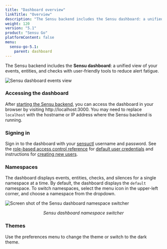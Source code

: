 ```yaml
---
title: "Dashboard overview"
linkTitle: "Overview"
description: "The Sensu backend includes the Sensu dashboard: a unified view of your events, entities, and checks with user-friendly tools to reduce alert fatigue. Read the doc to get started using the dashboard."
weight: 120
version: "5.1"
product: "Sensu Go"
platformContent: false
menu:
  sensu-go-5.1:
    parent: dashboard
---
```


The Sensu backend includes the **Sensu dashboard**:
a unified view of your events, entities, and checks with user-friendly tools to reduce alert fatigue.

![Sensu dashboard events view](/images/dashboard-events.png)

### Accessing the dashboard
After [starting the Sensu backend][1], you can access the dashboard in your browser
by visiting http://localhost:3000. You may need to replace `localhost` with the
hostname or IP address where the Sensu backend is running.

### Signing in
Sign in to the dashboard with your [sensuctl][2] username and password.
See the [role-based access control reference][3] for [default user credentials][4] and instructions for [creating new users][5].

### Namespaces
The dashboard displays events, entities, checks, and silences for a single namespace at a time.
By default, the dashboard displays the `default` namespace.
To switch namespaces, select the menu icon in the upper-left corner, and choose a namespace from the dropdown.

<img src="/images/dashboard-namespace-switcher.png" alt="Screen shot of the Sensu dashboard namespace switcher">

<p style="text-align:center"><i>Sensu dashboard namespace switcher</i></p>

### Themes
Use the preferences menu to change the theme or switch to the dark theme.

[1]: ../../reference/backend#restarting-the-service
[2]: ../../sensuctl/reference/
[3]: ../../reference/rbac
[4]: ../../reference/rbac#default-user
[5]: ../../reference/rbac#creating-a-user
